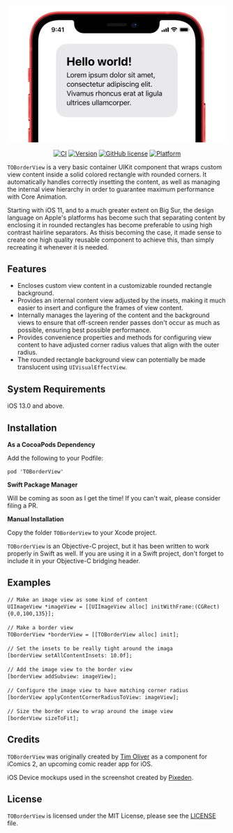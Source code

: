 <p align="center">
<img src="screenshot.png" width="650" style="margin:0 auto" />
</p>

<span align="center">
  
[![CI](https://github.com/TimOliver/TOBorderView/workflows/CI/badge.svg)](https://github.com/TimOliver/TOBorderView/actions?query=workflow%3ACI)
[![Version](https://img.shields.io/cocoapods/v/TOBorderView.svg?style=flat)](http://cocoadocs.org/docsets/TOBorderView)
[![GitHub license](https://img.shields.io/badge/license-MIT-blue.svg)](https://raw.githubusercontent.com/TimOliver/TOBorderView/master/LICENSE)
[![Platform](https://img.shields.io/cocoapods/p/TOBorderView.svg?style=flat)](http://cocoadocs.org/docsets/TOBorderView)
  
</span>


`TOBorderView` is a very basic container UIKit component that wraps custom view content inside a solid colored rectangle with rounded corners. It automatically handles correctly insetting the content, as well as managing the internal view hierarchy in order to guarantee maximum performance with Core Animation.

Starting with iOS 11, and to a much greater extent on Big Sur, the design language on Apple's platforms has become such that separating content by enclosing it in rounded rectangles has become preferable to using high contrast hairline separators. As thisis becoming the case, it made sense to create one high quality reusable component to achieve this, than simply recreating it whenever it is needed.

## Features

* Encloses custom view content in a customizable rounded rectangle background.
* Provides an internal content view adjusted by the insets, making it much easier to insert and configure the frames of view content.
* Internally manages the layering of the content and the background views to ensure that off-screen render passes don't occur as much as possible, ensuring best possible performance.
* Provides convenience properties and methods for configuring view content to have adjusted corner radius values that align with the outer radius.
* The rounded rectangle background view can potentially be made translucent using `UIVisualEffectView`.

## System Requirements
iOS 13.0 and above.

## Installation

**As a CocoaPods Dependency**

Add the following to your Podfile:
```
pod 'TOBorderView'
```

**Swift Package Manager**

Will be coming as soon as I get the time! If you can't wait, please consider filing a PR.

**Manual Installation**

Copy the folder `TOBorderView` to your Xcode project.

`TOBorderView` is an Objective-C project, but it has been written to work properly in Swift as well. If you are using it in a Swift project, don't forget to include it in your Objective-C bridging header.

## Examples

```objc
// Make an image view as some kind of content
UIImageView *imageView = [[UIImageView alloc] initWithFrame:(CGRect){0,0,100,135}];

// Make a border view
TOBorderView *borderView = [[TOBorderView alloc] init];

// Set the insets to be really tight around the imaga
[borderView setAllContentInsets: 10.0f];

// Add the image view to the border view
[borderView addSubview: imageView];

// Configure the image view to have matching corner radius
[borderView applyContentCornerRadiusToView: imageView];

// Size the border view to wrap around the image view
[borderView sizeToFit];

```

## Credits
`TOBorderView` was originally created by [Tim Oliver](http://twitter.com/TimOliverAU) as a component for iComics 2, an upcoming comic reader app for iOS.

iOS Device mockups used in the screenshot created by [Pixeden](http://www.pixeden.com).

## License
`TOBorderView` is licensed under the MIT License, please see the [LICENSE](LICENSE) file.
